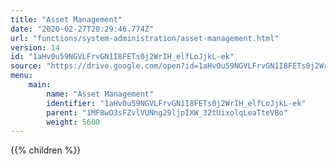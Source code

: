 ```yaml
---
title: "Asset Management"
date: "2020-02-27T20:29:46.774Z"
url: "functions/system-administration/asset-management.html"
version: 14
id: "1aHv0u59NGVLFrvGN1I8FETs0j2WrIH_elfLoJjkL-ek"
source: "https://drive.google.com/open?id=1aHv0u59NGVLFrvGN1I8FETs0j2WrIH_elfLoJjkL-ek"
menu:
    main:
        name: "Asset Management"
        identifier: "1aHv0u59NGVLFrvGN1I8FETs0j2WrIH_elfLoJjkL-ek"
        parent: "1MF8wO3sFZvlVUNng29ljpIXW_32tUixolqLeaTteVBo"
        weight: 5600
---
```

















{{% children %}}

